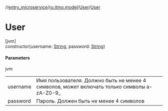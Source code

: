//[entry_microservice](../../../index.md)/[ru.itmo.model](../index.md)/[User](index.md)/[User](-user.md)

# User

[jvm]\
constructor(username: [String](https://kotlinlang.org/api/core/kotlin-stdlib/kotlin/-string/index.html), password: [String](https://kotlinlang.org/api/core/kotlin-stdlib/kotlin/-string/index.html))

#### Parameters

jvm

| | |
|---|---|
| username | Имя пользователя. Должно быть не менее 4 символов, может включать только символы a-zA-Z0-9_ |
| password | Пароль. Должен быть не менее 4 символов |
